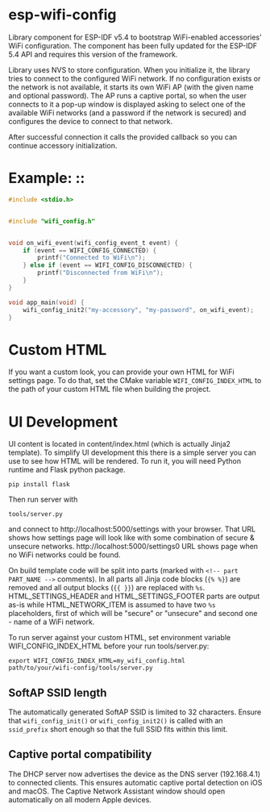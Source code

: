 # esp-wifi-config
Library component for ESP-IDF v5.4 to bootstrap WiFi-enabled
accessories' WiFi configuration. The component has been fully
updated for the ESP-IDF 5.4 API and requires this version of the
framework.

Library uses NVS to store configuration. When you initialize it, the library
tries to connect to the configured WiFi network. If no configuration exists or
the network is not available, it starts its own WiFi AP (with the given name and
optional password). The AP runs a captive portal, so when the user connects to
it a pop-up window is displayed asking to select one of the available WiFi
networks (and a password if the network is secured) and configures the device to
connect to that network.

After successful connection it calls the provided callback so you can continue
accessory initialization.

# Example: ::

```c
#include <stdio.h>


#include "wifi_config.h"


void on_wifi_event(wifi_config_event_t event) {
    if (event == WIFI_CONFIG_CONNECTED) {
        printf("Connected to WiFi\n");
    } else if (event == WIFI_CONFIG_DISCONNECTED) {
        printf("Disconnected from WiFi\n");
    }
}

void app_main(void) {
    wifi_config_init2("my-accessory", "my-password", on_wifi_event);
}
```

# Custom HTML

If you want a custom look, you can provide your own HTML for WiFi settings page.
To do that, set the CMake variable `WIFI_CONFIG_INDEX_HTML` to the path of your
custom HTML file when building the project.

# UI Development

UI content is located in content/index.html (which is actually Jinja2 template).
To simplify UI development this there is a simple server you can use to see
how HTML will be rendered. To run it, you will need Python runtime and Flask python
package.

    pip install flask

Then run server with

    tools/server.py

and connect to http://localhost:5000/settings with your browser. That URL shows
how settings page will look like with some combination of secure &amp; unsecure
networks. http://localhost:5000/settings0 URL shows page when no WiFi networks
could be found.

On build template code will be split into parts (marked with `<!-- part PART_NAME
-->` comments). In all parts all Jinja code blocks (`{% %}`) are removed and all
output blocks (`{{ }}`) are replaced with `%s`. HTML_SETTINGS_HEADER and
HTML_SETTINGS_FOOTER parts are output as-is while HTML_NETWORK_ITEM is assumed to
have two `%s` placeholders, first of which will be "secure" or "unsecure" and
second one - name of a WiFi network.

To run server against your custom HTML, set environment variable
WIFI_CONFIG_INDEX_HTML before your run tools/server.py:

    export WIFI_CONFIG_INDEX_HTML=my_wifi_config.html
    path/to/your/wifi-config/tools/server.py

## SoftAP SSID length

The automatically generated SoftAP SSID is limited to 32 characters. Ensure that
`wifi_config_init()` or `wifi_config_init2()` is called with an `ssid_prefix`
short enough so that the full SSID fits within this limit.

## Captive portal compatibility

The DHCP server now advertises the device as the DNS server (192.168.4.1) to
connected clients. This ensures automatic captive portal detection on iOS and
macOS. The Captive Network Assistant window should open automatically on all
modern Apple devices.
